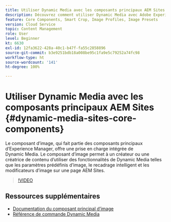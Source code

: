 ```yaml
---
title: Utiliser Dynamic Media avec les composants principaux AEM Sites
description: Découvrez comment utiliser Dynamic Media avec Adobe Experience Manager Sites. Le composant d’image, qui fait partie des composants principaux d’Experience Manager, offre une prise en charge intégrée de Dynamic Media. Le composant d’image permet à un créateur ou une créatrice de contenu d’utiliser des fonctionnalités de Dynamic Media telles que les paramètres prédéfinis d’image, le recadrage intelligent et les modificateurs d’image sur une page AEM Sites.
feature: Core Components, Smart Crop, Image Profiles, Image Presets
version: Cloud Service
topic: Content Management
role: User
level: Beginner
kt: 6630
exl-id: 12fa3622-428a-40c1-b47f-fa55c2858896
source-git-commit: b3e9251bdb18a008be95c1fa9e5c79252a74fc98
workflow-type: ht
source-wordcount: '141'
ht-degree: 100%

---
```


# Utiliser Dynamic Media avec les composants principaux AEM Sites {#dynamic-media-sites-core-components}

Le composant d’image, qui fait partie des composants principaux d’Experience Manager, offre une prise en charge intégrée de Dynamic Media. Le composant d’image permet à un créateur ou une créatrice de contenu d’utiliser des fonctionnalités de Dynamic Media telles que les paramètres prédéfinis d’image, le recadrage intelligent et les modificateurs d’image sur une page AEM Sites.

>[!VIDEO](https://video.tv.adobe.com/v/329331?quality=12&learn=on)

## Ressources supplémentaires

* [Documentation du composant principal d’image](https://experienceleague.adobe.com/docs/experience-manager-core-components/using/components/image.html?lang=fr#dynamic-media)
* [Référence de commande Dynamic Media](https://experienceleague.adobe.com/docs/dynamic-media-developer-resources/image-serving-api/image-serving-api/http-protocol-reference/command-reference/c-command-reference.html?lang=fr#image-serving-api)
